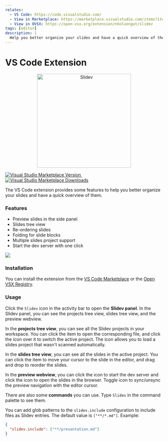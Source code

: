 ```yaml
---
relates:
  - VS Code: https://code.visualstudio.com/
  - View in Marketplace: https://marketplace.visualstudio.com/items?itemName=nholuongut.slidev
  - View in OVSX: https://open-vsx.org/extension/nholuongut/slidev
tags: [editor]
description: |
  Help you better organize your slides and have a quick overview of them.
---
```


# VS Code Extension

<p align="center">
    <a href="https://github.com/nholuongut/slidev" target="_blank">
        <img src="https://cdn.jsdelivr.net/gh/nholuongut/slidev/assets/logo-for-vscode.png" alt="Slidev" width="300" />
    </a>
</p>

<a href="https://marketplace.visualstudio.com/items?itemName=nholuongut.slidev" target="__blank">
  <img inline src="https://img.shields.io/visual-studio-marketplace/v/nholuongut.slidev.svg?color=4EC5D4&amp;label=VS%20Code%20Marketplace&logo=visual-studio-code" alt="Visual Studio Marketplace Version" />
</a> &nbsp;
<a href="https://marketplace.visualstudio.com/items?itemName=nholuongut.slidev" target="__blank">
  <img inline src="https://img.shields.io/visual-studio-marketplace/d/nholuongut.slidev.svg?color=2B90B6" alt="Visual Studio Marketplace Downloads" />
</a>

The VS Code extension provides some features to help you better organize your slides and have a quick overview of them.

### Features

- Preview slides in the side panel
- Slides tree view
- Re-ordering slides
- Folding for slide blocks
- Multiple slides project support
- Start the dev server with one click

![](https://github.com/nholuongut/slidev/assets/63178754/2c9ba01a-d21f-4b33-b6b6-4e249873f865)

<TheTweet id="1395333405345148930" />

<TheTweet id="1789684139152810151" />

### Installation

You can install the extension from the [VS Code Marketplace](https://marketplace.visualstudio.com/items?itemName=nholuongut.slidev) or the [Open VSX Registry](https://open-vsx.org/extension/nholuongut/slidev).

### Usage

Click the `Slidev` icon in the activity bar to open the **Slidev panel**. In the Slidev panel, you can see the projects tree view, slides tree view, and the preview webview.

In the **projects tree view**, you can see all the Slidev projects in your workspace. You can click the item to open the corresponding file, and click the <codicon-eye /> icon over it to switch the active project. The <codicon-add /> icon allows you to load a slides project that wasn't scanned automatically.

In the **slides tree view**, you can see all the slides in the active project. You can click the item to move your cursor to the slide in the editor, and drag and drop to reorder the slides.

In the **preview webview**, you can click the <codicon-run-all /> icon to start the dev server and click the <codicon-globe /> icon to open the slides in the browser. Toggle <codicon-lock /> icon to sync/unsync the preview navigation with the editor cursor.

There are also some **commands** you can use. Type `Slidev` in the command palette to see them.

You can add glob patterns to the `slidev.include` configuration to include files as Slidev entries. The default value is `["**/*.md"]`. Example:

```json
{
  "slidev.include": ["**/presentation.md"]
}
```
